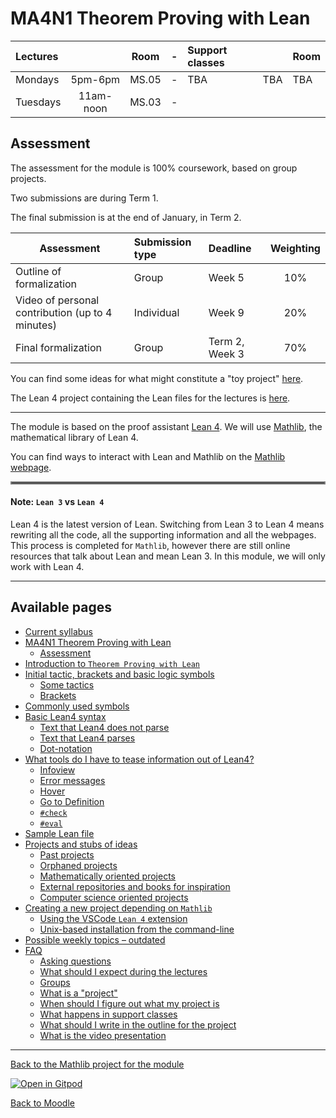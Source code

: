 # MA4N1 Theorem Proving with Lean

| Lectures |           | Room  |-| Support classes |          | Room  |
| :-       | :-:       | -     |-| :-              | :-:      | -     |
| Mondays  | 5pm-6pm   | MS.05 |-| TBA             | TBA      | TBA   |
| Tuesdays | 11am-noon | MS.03 |-|                 |          |       |

##  Assessment

The assessment for the module is 100% coursework, based on group projects.

Two submissions are during Term 1.

The final submission is at the end of January, in Term 2.

| Assessment                                        | Submission type | Deadline       | Weighting |
| -                                                 | :-              | :-             | :-:       |
| Outline of formalization                          | Group           | Week 5         | 10%       |
| Video of personal contribution (up to 4 minutes)  | Individual      | Week 9         | 20%       |
| Final formalization                               | Group           | Term 2, Week 3 | 70%       |

<!-- `echo 'markdown table' | column -s'|' -o'|' -t` -->

You can find some ideas for what might constitute a "toy project" [here](ideas_to_develop).

The Lean 4 project containing the Lean files for the lectures is [here](https://github.com/adomani/MA4N1_Theorem_proving_with_Lean).

---

The module is based on the proof assistant [Lean 4](https://lean-lang.org/).
We will use [Mathlib](https://leanprover-community.github.io/), the mathematical library of Lean 4.

You can find ways to interact with Lean and Mathlib on the [Mathlib webpage](https://leanprover-community.github.io/).

<hr style="border:2px solid gray">

#### Note: `Lean 3` vs `Lean 4`
Lean 4 is the latest version of Lean.
Switching from Lean 3 to Lean 4 means rewriting all the code, all the supporting information and all the webpages.
This process is completed for `Mathlib`, however there are still online resources that talk about Lean and mean Lean 3.
In this module, we will only work with Lean 4.

---

## Available pages

* [Current syllabus](https://adomani.github.io/Syllabus/MA4N1)
* [MA4N1 Theorem Proving with Lean](https://adomani.github.io/Syllabus/MA4N1/toc#ma4n1-theorem-proving-with-lean)
  * [Assessment](https://adomani.github.io/Syllabus/MA4N1/toc#assessment)
* [Introduction to `Theorem Proving with Lean`](https://adomani.github.io/Syllabus/MA4N1/intro#introduction-to-theorem-proving-with-lean)
* [Initial tactic, brackets and basic logic symbols](https://adomani.github.io/Syllabus/MA4N1/syntaxSummary#initial-tactic,-brackets-and-basic-logic-symbols)
  * [Some tactics](https://adomani.github.io/Syllabus/MA4N1/syntaxSummary#some-tactics)
  * [Brackets](https://adomani.github.io/Syllabus/MA4N1/syntaxSummary#brackets)
* [Commonly used symbols](https://adomani.github.io/Syllabus/MA4N1/syntaxSummary#commonly-used-symbols)
* [Basic Lean4 syntax](https://adomani.github.io/Syllabus/MA4N1/basicSyntax#basic-lean4-syntax)
  * [Text that Lean4 does not parse](https://adomani.github.io/Syllabus/MA4N1/basicSyntax#text-that-lean4-does-not-parse)
  * [Text that Lean4 parses](https://adomani.github.io/Syllabus/MA4N1/basicSyntax#text-that-lean4-parses)
  * [Dot-notation](https://adomani.github.io/Syllabus/MA4N1/basicSyntax#dot-notation)
* [What tools do I have to tease information out of Lean4?](https://adomani.github.io/Syllabus/MA4N1/informationExtraction#what-tools-do-i-have-to-tease-information-out-of-lean4)
  * [Infoview](https://adomani.github.io/Syllabus/MA4N1/informationExtraction#infoview)
  * [Error messages](https://adomani.github.io/Syllabus/MA4N1/informationExtraction#error-messages)
  * [Hover](https://adomani.github.io/Syllabus/MA4N1/informationExtraction#hover)
  * [Go to Definition](https://adomani.github.io/Syllabus/MA4N1/informationExtraction#go-to-definition)
  * [`#check`](https://adomani.github.io/Syllabus/MA4N1/informationExtraction#check)
  * [`#eval`](https://adomani.github.io/Syllabus/MA4N1/informationExtraction#eval)
* [Sample Lean file](https://adomani.github.io/Syllabus/MA4N1/sample_lean_file#sample-lean-file)
* [Projects and stubs of ideas](https://adomani.github.io/Syllabus/MA4N1/ideas_to_develop#projects-and-stubs-of-ideas)
  * [Past projects](https://adomani.github.io/Syllabus/MA4N1/ideas_to_develop#past-projects)
  * [Orphaned projects](https://adomani.github.io/Syllabus/MA4N1/ideas_to_develop#orphaned-projects)
  * [Mathematically oriented projects](https://adomani.github.io/Syllabus/MA4N1/ideas_to_develop#mathematically-oriented-projects)
  * [External repositories and books for inspiration](https://adomani.github.io/Syllabus/MA4N1/ideas_to_develop#external-repositories-and-books-for-inspiration)
  * [Computer science oriented projects](https://adomani.github.io/Syllabus/MA4N1/ideas_to_develop#computer-science-oriented-projects)
* [Creating a new project depending on `Mathlib`](https://adomani.github.io/Syllabus/MA4N1/instructions_for_new_project#creating-a-new-project-depending-on-mathlib)
  * [Using the VSCode `Lean 4` extension](https://adomani.github.io/Syllabus/MA4N1/instructions_for_new_project#using-the-vscode-lean-4-extension)
  * [Unix-based installation from the command-line](https://adomani.github.io/Syllabus/MA4N1/instructions_for_new_project#unix-based-installation-from-the-command-line)
* [Possible weekly topics &ndash; outdated](https://adomani.github.io/Syllabus/MA4N1/weekly_topics_tbc#possible-weekly-topics-&ndash;-outdated)
* [FAQ](https://adomani.github.io/Syllabus/MA4N1/faq#faq)
  * [Asking questions](https://adomani.github.io/Syllabus/MA4N1/faq#asking-questions)
  * [What should I expect during the lectures](https://adomani.github.io/Syllabus/MA4N1/faq#what-should-i-expect-during-the-lectures)
  * [Groups](https://adomani.github.io/Syllabus/MA4N1/faq#groups)
  * [What is a "project"](https://adomani.github.io/Syllabus/MA4N1/faq#what-is-a-project)
  * [When should I figure out what my project is](https://adomani.github.io/Syllabus/MA4N1/faq#when-should-i-figure-out-what-my-project-is)
  * [What happens in support classes](https://adomani.github.io/Syllabus/MA4N1/faq#what-happens-in-support-classes)
  * [What should I write in the outline for the project](https://adomani.github.io/Syllabus/MA4N1/faq#what-should-i-write-in-the-outline-for-the-project)
  * [What is the video presentation](https://adomani.github.io/Syllabus/MA4N1/faq#what-is-the-video-presentation)

---

[Back to the Mathlib project for the module](https://github.com/adomani/MA4N1_Theorem_proving_with_Lean)

[![Open in Gitpod](https://gitpod.io/button/open-in-gitpod.svg)](https://gitpod.io/#https://github.com/adomani/MA4N1_Theorem_proving_with_Lean)

[Back to Moodle](https://moodle.warwick.ac.uk/course/view.php?id=67222#section-0)
